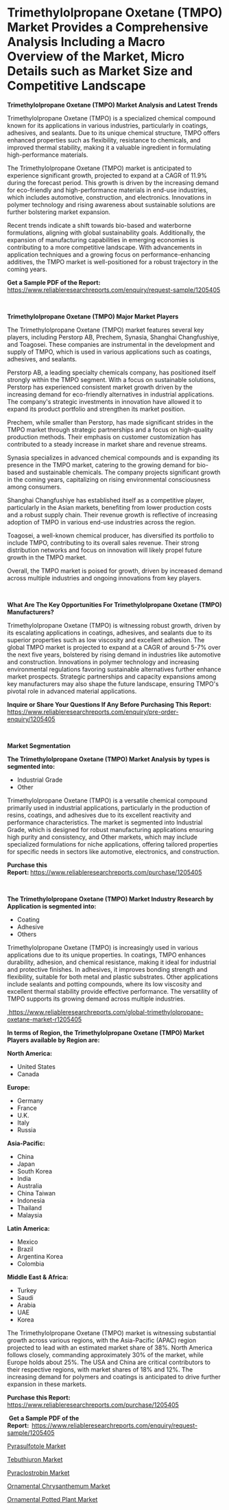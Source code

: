 <p><h1>Trimethylolpropane Oxetane (TMPO) Market Provides a Comprehensive Analysis Including a Macro Overview of the Market, Micro Details such as Market Size and Competitive Landscape</h1></p><p><strong>Trimethylolpropane Oxetane (TMPO) Market Analysis and Latest Trends</strong></p>
<p><p>Trimethylolpropane Oxetane (TMPO) is a specialized chemical compound known for its applications in various industries, particularly in coatings, adhesives, and sealants. Due to its unique chemical structure, TMPO offers enhanced properties such as flexibility, resistance to chemicals, and improved thermal stability, making it a valuable ingredient in formulating high-performance materials.</p><p>The Trimethylolpropane Oxetane (TMPO) market is anticipated to experience significant growth, projected to expand at a CAGR of 11.9% during the forecast period. This growth is driven by the increasing demand for eco-friendly and high-performance materials in end-use industries, which includes automotive, construction, and electronics. Innovations in polymer technology and rising awareness about sustainable solutions are further bolstering market expansion.</p><p>Recent trends indicate a shift towards bio-based and waterborne formulations, aligning with global sustainability goals. Additionally, the expansion of manufacturing capabilities in emerging economies is contributing to a more competitive landscape. With advancements in application techniques and a growing focus on performance-enhancing additives, the TMPO market is well-positioned for a robust trajectory in the coming years.</p></p>
<p><strong>Get a Sample PDF of the Report:&nbsp;</strong> <a href="https://www.reliableresearchreports.com/enquiry/request-sample/1205405?utm_campaign=2263&utm_medium=2&utm_source=Github&utm_content=ia&utm_term=03022025&utm_id=trimethylolpropane-oxetane-tmpo">https://www.reliableresearchreports.com/enquiry/request-sample/1205405</a></p>
<p>&nbsp;</p>
<p><strong>Trimethylolpropane Oxetane (TMPO) Major Market Players</strong></p>
<p><p>The Trimethylolpropane Oxetane (TMPO) market features several key players, including Perstorp AB, Prechem, Synasia, Shanghai Changfushiye, and Toagosei. These companies are instrumental in the development and supply of TMPO, which is used in various applications such as coatings, adhesives, and sealants.</p><p>Perstorp AB, a leading specialty chemicals company, has positioned itself strongly within the TMPO segment. With a focus on sustainable solutions, Perstorp has experienced consistent market growth driven by the increasing demand for eco-friendly alternatives in industrial applications. The company's strategic investments in innovation have allowed it to expand its product portfolio and strengthen its market position.</p><p>Prechem, while smaller than Perstorp, has made significant strides in the TMPO market through strategic partnerships and a focus on high-quality production methods. Their emphasis on customer customization has contributed to a steady increase in market share and revenue streams.</p><p>Synasia specializes in advanced chemical compounds and is expanding its presence in the TMPO market, catering to the growing demand for bio-based and sustainable chemicals. The company projects significant growth in the coming years, capitalizing on rising environmental consciousness among consumers.</p><p>Shanghai Changfushiye has established itself as a competitive player, particularly in the Asian markets, benefiting from lower production costs and a robust supply chain. Their revenue growth is reflective of increasing adoption of TMPO in various end-use industries across the region.</p><p>Toagosei, a well-known chemical producer, has diversified its portfolio to include TMPO, contributing to its overall sales revenue. Their strong distribution networks and focus on innovation will likely propel future growth in the TMPO market.</p><p>Overall, the TMPO market is poised for growth, driven by increased demand across multiple industries and ongoing innovations from key players.</p></p>
<p>&nbsp;</p>
<p><strong>What Are The Key Opportunities For Trimethylolpropane Oxetane (TMPO) Manufacturers?</strong></p>
<p><p>Trimethylolpropane Oxetane (TMPO) is witnessing robust growth, driven by its escalating applications in coatings, adhesives, and sealants due to its superior properties such as low viscosity and excellent adhesion. The global TMPO market is projected to expand at a CAGR of around 5-7% over the next five years, bolstered by rising demand in industries like automotive and construction. Innovations in polymer technology and increasing environmental regulations favoring sustainable alternatives further enhance market prospects. Strategic partnerships and capacity expansions among key manufacturers may also shape the future landscape, ensuring TMPO's pivotal role in advanced material applications.</p></p>
<p><strong>Inquire or Share Your Questions If Any Before Purchasing This Report:</strong> <a href="https://www.reliableresearchreports.com/enquiry/pre-order-enquiry/1205405?utm_campaign=2263&utm_medium=2&utm_source=Github&utm_content=ia&utm_term=03022025&utm_id=trimethylolpropane-oxetane-tmpo">https://www.reliableresearchreports.com/enquiry/pre-order-enquiry/1205405</a></p>
<p>&nbsp;</p>
<p><strong>Market Segmentation</strong></p>
<p><strong>The Trimethylolpropane Oxetane (TMPO) Market Analysis by types is segmented into:</strong></p>
<p><ul><li>Industrial Grade</li><li>Other</li></ul></p>
<p><p>Trimethylolpropane Oxetane (TMPO) is a versatile chemical compound primarily used in industrial applications, particularly in the production of resins, coatings, and adhesives due to its excellent reactivity and performance characteristics. The market is segmented into Industrial Grade, which is designed for robust manufacturing applications ensuring high purity and consistency, and Other markets, which may include specialized formulations for niche applications, offering tailored properties for specific needs in sectors like automotive, electronics, and construction.</p></p>
<p><strong>Purchase this Report:&nbsp;</strong><a href="https://www.reliableresearchreports.com/purchase/1205405?utm_campaign=2263&utm_medium=2&utm_source=Github&utm_content=ia&utm_term=03022025&utm_id=trimethylolpropane-oxetane-tmpo">https://www.reliableresearchreports.com/purchase/1205405</a></p>
<p>&nbsp;</p>
<p><strong>The Trimethylolpropane Oxetane (TMPO) Market Industry Research by Application is segmented into:</strong></p>
<p><ul><li>Coating</li><li>Adhesive</li><li>Others</li></ul></p>
<p><p>Trimethylolpropane Oxetane (TMPO) is increasingly used in various applications due to its unique properties. In coatings, TMPO enhances durability, adhesion, and chemical resistance, making it ideal for industrial and protective finishes. In adhesives, it improves bonding strength and flexibility, suitable for both metal and plastic substrates. Other applications include sealants and potting compounds, where its low viscosity and excellent thermal stability provide effective performance. The versatility of TMPO supports its growing demand across multiple industries.</p></p>
<p><a href="https://www.reliableresearchreports.com/global-trimethylolpropane-oxetane-market-r1205405?utm_campaign=2263&utm_medium=2&utm_source=Github&utm_content=ia&utm_term=03022025&utm_id=trimethylolpropane-oxetane-tmpo">&nbsp;https://www.reliableresearchreports.com/global-trimethylolpropane-oxetane-market-r1205405</a></p>
<p><strong>In terms of Region, the Trimethylolpropane Oxetane (TMPO) Market Players available by Region are:</strong></p>
<p>
    <p> <strong> North America: </strong>
        <ul>
            <li>United States</li>
            <li>Canada</li>
        </ul>
        </p> 
    <p> <strong> Europe: </strong>
        <ul>
            <li>Germany</li>
            <li>France</li>
            <li>U.K.</li>
            <li>Italy</li>
            <li>Russia</li>
        </ul>
        </p> 
    <p> <strong> Asia-Pacific: </strong>
        <ul>
            <li>China</li>
            <li>Japan</li>
            <li>South Korea</li>
            <li>India</li>
            <li>Australia</li>
            <li>China Taiwan</li>
            <li>Indonesia</li>
            <li>Thailand</li>
            <li>Malaysia</li>
        </ul>
        </p> 
    <p> <strong> Latin America: </strong>
        <ul>
            <li>Mexico</li>
            <li>Brazil</li>
            <li>Argentina Korea</li>
            <li>Colombia</li>
        </ul>
        </p> 
    <p> <strong> Middle East & Africa: </strong>
        <ul>
            <li>Turkey</li>
            <li>Saudi</li>
            <li>Arabia</li>
            <li>UAE</li>
            <li>Korea</li>
        </ul>
    </p>
    </p>
<p><p>The Trimethylolpropane Oxetane (TMPO) market is witnessing substantial growth across various regions, with the Asia-Pacific (APAC) region projected to lead with an estimated market share of 38%. North America follows closely, commanding approximately 30% of the market, while Europe holds about 25%. The USA and China are critical contributors to their respective regions, with market shares of 18% and 12%. The increasing demand for polymers and coatings is anticipated to drive further expansion in these markets.</p></p>
<p><strong>Purchase this Report: </strong><a href="https://www.reliableresearchreports.com/purchase/1205405?utm_campaign=2263&utm_medium=2&utm_source=Github&utm_content=ia&utm_term=03022025&utm_id=trimethylolpropane-oxetane-tmpo">https://www.reliableresearchreports.com/purchase/1205405</a></p>
<p>&nbsp;<strong>Get a Sample PDF of the Report:&nbsp;&nbsp;</strong><a href="https://www.reliableresearchreports.com/enquiry/request-sample/1205405?utm_campaign=2263&utm_medium=2&utm_source=Github&utm_content=ia&utm_term=03022025&utm_id=trimethylolpropane-oxetane-tmpo">https://www.reliableresearchreports.com/enquiry/request-sample/1205405</a></p>
<p><strong></strong></p>
<p><p><a href="https://www.linkedin.com/pulse/pyrasulfotole-market-report-driving-growth-industry-analysis-zm9nc?utm_campaign=2263&utm_medium=2&utm_source=Github&utm_content=ia&utm_term=03022025&utm_id=trimethylolpropane-oxetane-tmpo">Pyrasulfotole Market</a></p><p><a href="https://www.linkedin.com/pulse/strategic-roadmap-global-tebuthiuron-market-insights-5odrc?utm_campaign=2263&utm_medium=2&utm_source=Github&utm_content=ia&utm_term=03022025&utm_id=trimethylolpropane-oxetane-tmpo">Tebuthiuron Market</a></p><p><a href="https://www.linkedin.com/pulse/comprehensive-evaluation-pyraclostrobin-market-size-anticipating-mz0jc?utm_campaign=2263&utm_medium=2&utm_source=Github&utm_content=ia&utm_term=03022025&utm_id=trimethylolpropane-oxetane-tmpo">Pyraclostrobin Market</a></p><p><a href="https://www.linkedin.com/pulse/global-ornamental-chrysanthemum-market-study-2025-2032-kik4c?utm_campaign=2263&utm_medium=2&utm_source=Github&utm_content=ia&utm_term=03022025&utm_id=trimethylolpropane-oxetane-tmpo">Ornamental Chrysanthemum Market</a></p><p><a href="https://www.linkedin.com/pulse/ornamental-potted-plant-market-indicators-size-regional-qjuec?utm_campaign=2263&utm_medium=2&utm_source=Github&utm_content=ia&utm_term=03022025&utm_id=trimethylolpropane-oxetane-tmpo">Ornamental Potted Plant Market</a></p></p>